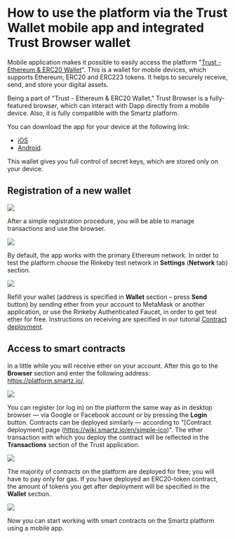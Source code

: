 # How to use the platform via the Trust Wallet mobile app and integrated Trust Browser wallet

Mobile application makes it possible to easily access the platform "[Trust - Ethereum & ERC20 Wallet](https://trustwalletapp.com/)". This is a wallet for mobile devices, which supports Ethereum, ERC20 and ERC223 tokens. It helps to securely receive, send, and store your digital assets. 

Being a part of "Trust - Ethereum & ERC20 Wallet," Trust Browser is a fully-featured browser, which can interact with Dapp directly from a mobile device. Also, it is fully compatible with the Smartz platform.

You can download the app for your device at the following link:

* [iOS](https://itunes.apple.com/us/app/trust-ethereum-wallet/id1288339409)
* [Android](https://play.google.com/store/apps/details?id=com.wallet.crypto.trustapp).

This wallet gives you full control of secret keys, which are stored only on your device.

## Registration of a new wallet

![](/uploads/trust-wallet/trust1.jpg)

After a simple registration procedure, you will be able to manage transactions and use the browser.

![](/uploads/trust-wallet/trust-2.jpg)

By default, the app works with the primary Ethereum network. In order to test the platform choose the Rinkeby test network in **Settings** (**Network** tab) section.

![](/uploads/trust-wallet/trust-3.jpg)

Refill your wallet (address is specified in **Wallet** section – press **Send** button) by sending ether from your account to MetaMask or another application, or use the Rinkeby Authenticated Faucet, in order to get test ether for free. Instructions on receiving are specified in our tutorial [Contract deployment](https://wiki.smartz.io/en/simple-ico). 

## Access to smart contracts

In a little while you will receive ether on your account. After this go to the **Browser** section and enter the following address: https://platform.smartz.io/.

![](/uploads/trust-wallet/trust-4.jpg)

You can register (or log in) on the platform the same way as in desktop browser — via Google or Facebook account or by pressing the **Login** button. 
Contracts can be deployed similarly — according to "[Contract deployment] page (https://wiki.smartz.io/en/simple-ico)". The ether transaction with which you deploy the contract will be reflected in the **Transactions** section of the Trust application.

![](/uploads/trust-wallet/trust-5.jpg)

The majority of contracts on the platform are deployed for free; you will have to pay only for gas. If you have deployed an ERC20-token contract, the amount of tokens you get after deployment will be specified in the **Wallet** section.

![](/uploads/trust-wallet/trust-6.jpg)

Now you can start working with smart contracts on the Smartz platform using a mobile app.
